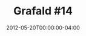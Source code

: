 ---
title: "Grafald #14"
type: "image"
date: 2012-05-20T00:00:00-04:00
draft: false
categories: ["Projects"]
image_path: "../img/2012/14.png"
alt_text: ""
is_subpage: true
---